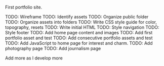 First portfolio site.

TODO: Wireframe
TODO: Identify assets 
TODO: Organize public folder
TODO: Organize assets into folders
TODO: Write CSS style guide for color, topography, resets
TODO: Write initial HTML
TODO: Style navigation 
TODO: Style footer
TODO: Add home page content and images
TODO: Add first portfolio asset and test
TODO: Add consecutive portfolio assets and test
TODO: Add JavaScript to home page for interest and charm. 
TODO: Add photography page
TODO: Add journalism page

Add more as I develop more
